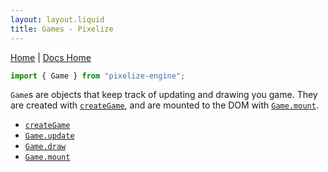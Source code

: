 ```yaml
---
layout: layout.liquid
title: Games - Pixelize
---
```


[Home](/) | [Docs Home](/docs)

```js
import { Game } from "pixelize-engine";
```

`Game`s are objects that keep track of updating and drawing you game. They are created with [`createGame`](/docs/game/creategame), and are mounted to the DOM with [`Game.mount`](/docs/game/mount).

- [`createGame`](/docs/game/creategame)
- [`Game.update`](/docs/game/update)
- [`Game.draw`](/docs/game/draw)
- [`Game.mount`](/docs/game/mount)
